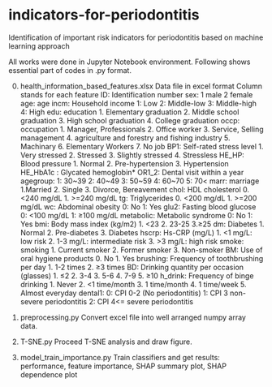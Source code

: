 # indicators-for-periodontitis
Identification of important risk indicators for periodontitis based on machine learning approach

All works were done in Jupyter Notebook environment. Following shows essential part of codes in .py format. 

0. health_information_based_features.xlsx
Data file in excel format
Column stands for each feature
ID: Identification number
sex: 1 male 2 female
age: age
incm: Household income 1: Low 2: Middle-low 3: Middle-high 4: High
edu: education 1. Elementary graduation 2. Middle school graduation 3. High school graduation 4. College graduation
occp: occupation 1. Manager, Professionals 2. Office worker 3. Service, Selling management 4. agriculture and forestry and fishing industry 5. Machinary 6. Elementary Workers 7. No job
BP1: Self-rated stress level 1. Very stressed 2. Stressed 3. Slightly stressed 4. Stressless
HE_HP: Blood pressure 1. Normal 2. Pre-hypertension 3. Hypertension
HE_HbA1c	: Glycated hemoglobin*
OR1_2: Dental visit within a year
agegroup: 1: 30~39 2: 40~49 3: 50~59 4: 60~70 5: 70<
marr: marriage 1.Married 2. Single 3. Divorce, Bereavement
chol: HDL cholesterol 0. <240 mg/dL 1. >=240 mg/dL
tg: Triglycerides 0. <200 mg/dL 1. >=200 mg/dL
wc: Abdominal obesity 0: No 1: Yes
glu2: Fasting blood glucose 0: <100 mg/dL 1: ≥100 mg/dL
metabolic: Metabolic syndrome 0: No 1: Yes
bmi: Body mass index (kg/m2)	1. <23 2. 23-25 3.≥25
dm: Diabetes 1. Normal 2. Pre-diabetes 3. Diabetes
hscrp: Hs-CRP (mg/L) 1. <1 mg/L: low risk 2. 1-3 mg/L: intermediate risk 3. >3 mg/L: high risk
smoke: smoking 1. Current smoker 2. Former smoker 3. Non-smoker
BM: Use of oral hygiene products 0. No 1. Yes
brushing: Frequency of toothbrushing per day 1. 1-2 times 2. ≥3 times
BD: Drinking quantity per occasion (glasses) 1. ≤2 2. 3-4 3. 5-6 4. 7-9 5. ≥10
h_drink: Frequency of binge drinking 1. Never 2. <1 time/month 3. 1 time/month 4. 1 time/week 5. Almost everyday
dental1: 0: CPI 0-2 (No periodontitis) 1: CPI 3 non-severe periodontitis 2: CPI 4<= severe periodontitis

1. preprocessing.py
Convert excel file into well arranged numpy array data. 

2. T-SNE.py
Proceed T-SNE analysis and draw figure.

3. model_train_importance.py
Train classifiers and get results: performance, feature importance, SHAP summary plot, SHAP dependence plot 
